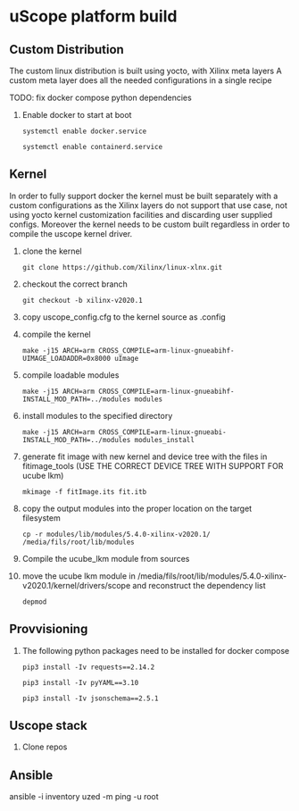uScope platform build
==============

Custom Distribution
-----------------

The custom linux distribution is built using yocto, with Xilinx meta layers
A custom meta layer does all the needed configurations in a single recipe


TODO: 
    fix docker compose python dependencies

1. Enable docker to start at boot
    
    `systemctl enable docker.service`
    
    `systemctl enable containerd.service`


Kernel 
-----------------

In order to fully support docker the kernel must be built separately with a custom configurations
as the Xilinx layers do not support that use case, not using yocto kernel customization facilities and discarding user supplied
configs. Moreover the kernel needs to be custom built regardless in order to compile the uscope kernel driver.


1. clone the kernel

    `git clone https://github.com/Xilinx/linux-xlnx.git`

2. checkout the correct branch

    `git checkout -b xilinx-v2020.1`

3. copy uscope_config.cfg to the kernel source as .config

4. compile the kernel

    `make -j15 ARCH=arm CROSS_COMPILE=arm-linux-gnueabihf- UIMAGE_LOADADDR=0x8000 uImage`

5. compile loadable modules

    `make -j15 ARCH=arm CROSS_COMPILE=arm-linux-gnueabihf- INSTALL_MOD_PATH=../modules modules`

6. install modules to the specified directory

    `make -j15 ARCH=arm CROSS_COMPILE=arm-linux-gnueabi- INSTALL_MOD_PATH=../modules modules_install`

7. generate fit image with new kernel and device tree with the files in fitimage_tools (USE THE CORRECT DEVICE TREE WITH SUPPORT FOR ucube lkm)

    `mkimage -f fitImage.its fit.itb`

7. copy the output modules into the proper location on the target filesystem

    `cp -r modules/lib/modules/5.4.0-xilinx-v2020.1/ /media/fils/root/lib/modules `

8. Compile the ucube_lkm module from sources

9. move the ucube lkm module in /media/fils/root/lib/modules/5.4.0-xilinx-v2020.1/kernel/drivers/scope and reconstruct the dependency list

    `depmod`



Provvisioning
-----------------------------------

1. The following  python packages need to be installed for docker compose 

    `pip3 install -Iv requests==2.14.2`

    `pip3 install -Iv pyYAML==3.10`
    
    `pip3 install -Iv jsonschema==2.5.1`


Uscope stack
-----------------------------------

1. Clone repos



Ansible
-------------------------------------

ansible -i inventory uzed -m ping -u root